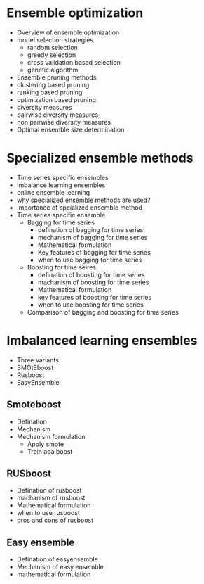 # Ensemble optimization

- Overview of ensemble optimization
- model selection strategies
  - random selection
  - greedy selection
  - cross validation based selection
  - genetic algorithm
-  Ensemble pruning methods
  - clustering based pruning
  - ranking based pruning
  - optimization based pruning
-  diversity measures
  - pairwise diversity measures
  - non pairwise diversity measures
- Optimal ensemble size determination

# Specialized ensemble methods
- Time series specific ensembles
- imbalance learning ensembles
- online ensemble learning
- why specialized ensemble methods are used?
- Importance of spcialized ensemble method
- Time series specific ensemble
  - Bagging for time series
    - defination of bagging for time series
    - mechanism of bagging for time series
    - Mathematical formulation
    - Key features of bagging for time series
    - when to use bagging for time series
  - Boosting for time seires
    - defination of boosting for time series
    - machanism of boosting for time series
    - Mathematical formulation
    - key features of boosting for time series
    - when to use boosting for time series
  - Comparison of bagging and boosting for time series

# Imbalanced learning ensembles

- Three variants
 - SMOtEboost
 - Rusboost
 - EasyEnsemble

## Smoteboost
- Defination
- Mechanism
- Mechanism formulation
  - Apply smote
  - Train ada boost

## RUSboost
- Defination of rusboost
- machanism of rusboost
- Mathematical formulation
- when to use rusboost
- pros and cons of rusboost

## Easy ensemble
- Defination of easyensemble
- Mechanism of easy ensemble
- mathematical formulation
